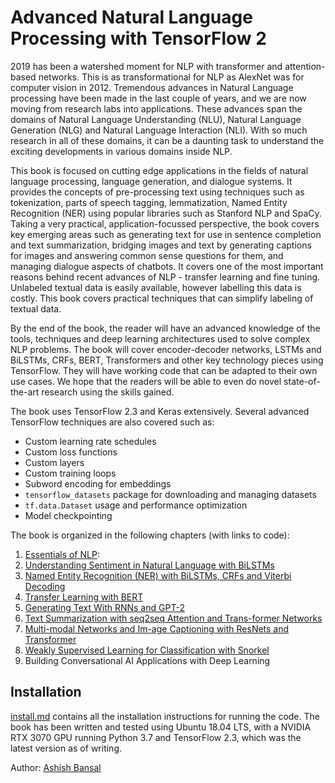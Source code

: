 # Advanced Natural Language Processing with TensorFlow 2

2019 has been a watershed moment for NLP with transformer and attention-based networks. This is as transformational for NLP as AlexNet was for computer vision in 2012\. Tremendous advances in Natural Language processing have been made in the last couple of years, and we are now moving from research labs into applications. These advances span the domains of Natural Language Understanding (NLU), Natural Language Generation (NLG) and Natural Language Interaction (NLI). With so much research in all of these domains, it can be a daunting task to understand the exciting developments in various domains inside NLP.

This book is focused on cutting edge applications in the fields of natural language processing, language generation, and dialogue systems. It provides the concepts of pre-processing text using techniques such as tokenization, parts of speech tagging, lemmatization, Named Entity Recognition (NER) using popular libraries such as Stanford NLP and SpaCy. Taking a very practical, application-focussed perspective, the book covers key emerging areas such as generating text for use in sentence completion and text summarization, bridging images and text by generating captions for images and answering common sense questions for them, and managing dialogue aspects of chatbots. It covers one of the most important reasons behind recent advances of NLP - transfer learning and fine tuning. Unlabeled textual data is easily available, however labelling this data is costly. This book covers practical techniques that can simplify labeling of textual data.

By the end of the book, the reader will have an advanced knowledge of the tools, techniques and deep learning architectures used to solve complex NLP problems. The book will cover encoder-decoder networks, LSTMs and BiLSTMs, CRFs, BERT, Transformers and other key technology pieces using TensorFlow. They will have working code that can be adapted to their own use cases. We hope that the readers will be able to even do novel state-of-the-art research using the skills gained.

The book uses TensorFlow 2.3 and Keras extensively. Several advanced TensorFlow techniques are also covered such as:

- Custom learning rate schedules
- Custom loss functions
- Custom layers
- Custom training loops
- Subword encoding for embeddings
- `tensorflow_datasets` package for downloading and managing datasets
- `tf.data.Dataset` usage and performance optimization
- Model checkpointing

The book is organized in the following chapters (with links to code):

1. [Essentials of NLP](chapter1-nlp-essentials):
2. [Understanding Sentiment in Natural Language with BiLSTMs](chapter2-nlu-sentiment-analysis-bilstm)
3. [Named Entity Recognition (NER) with BiLSTMs, CRFs and Viterbi Decoding](chapter3-ner-with-lstm-crf)
4. [Transfer Learning with BERT](chapter4-Xfer-learning-BERT)
5. [Generating Text With RNNs and GPT-2](chapter5-nlg-with-transformer-gpt)
6. [Text Summarization with seq2seq Attention and Trans-former Networks](chapter6-textsum-seq2seq-attention-transformer)
7. [Multi-modal Networks and Im-age Captioning with ResNets and Transformer](chapter-7-image-cap-multimodal-transformers)
8. [Weakly Supervised Learning for Classification with Snorkel](chapter-8-weak-supervision-snorkel)
9. Building Conversational AI Applications with Deep Learning

## Installation

[install.md](install,md) contains all the installation instructions for running the code. The book has been written and tested using Ubuntu 18.04 LTS, with a NVIDIA RTX 3070 GPU running Python 3.7 and TensorFlow 2.3, which was the latest version as of writing.

Author: [Ashish Bansal](linkedin.com/in/bansalashish)
